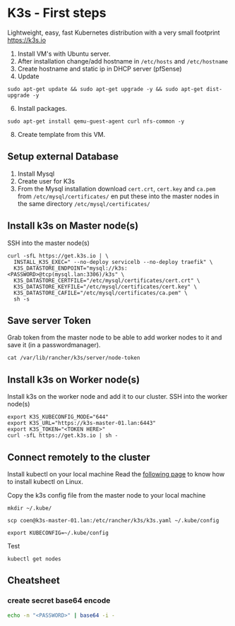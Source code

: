 # K3s - First steps

Lightweight, easy, fast Kubernetes distribution with a very small footprint
https://k3s.io

1. Install VM's with Ubuntu server.
2. After installation change/add hostname in `/etc/hosts` and `/etc/hostname`
3. Create hostname and static ip in DHCP server (pfSense)
4. Update

```
sudo apt-get update && sudo apt-get upgrade -y && sudo apt-get dist-upgrade -y
```

6. Install packages.

```
sudo apt-get install qemu-guest-agent curl nfs-common -y
```

8. Create template from this VM.

## Setup external Database

1. Install Mysql
2. Create user for K3s
3. From the Mysql installation download `cert.crt`, `cert.key` and `ca.pem` from `/etc/mysql/certificates/` en put these into the master nodes in the same directory `/etc/mysql/certificates/`

## Install k3s on Master node(s)

SSH into the master node(s)

```
curl -sfL https://get.k3s.io | \
  INSTALL_K3S_EXEC=" --no-deploy servicelb --no-deploy traefik" \
  K3S_DATASTORE_ENDPOINT="mysql://k3s:<PASSWORD>@tcp(mysql.lan:3306)/k3s" \
  K3S_DATASTORE_CERTFILE="/etc/mysql/certificates/cert.crt" \
  K3S_DATASTORE_KEYFILE="/etc/mysql/certificates/cert.key" \
  K3S_DATASTORE_CAFILE="/etc/mysql/certificates/ca.pem" \
  sh -s 
```

## Save server Token

Grab token from the master node to be able to add worker nodes to it and save it (in a passwordmanager).

```
cat /var/lib/rancher/k3s/server/node-token
```

## Install k3s on Worker node(s)

Install k3s on the worker node and add it to our cluster. SSH into the worker node(s)

```
export K3S_KUBECONFIG_MODE="644"
export K3S_URL="https://k3s-master-01.lan:6443"
export K3S_TOKEN="<TOKEN HERE>"
curl -sfL https://get.k3s.io | sh -
```

## Connect remotely to the cluster

Install kubectl on your local machine
Read the [following page](https://kubernetes.io/docs/tasks/tools/install-kubectl-linux/) to know how to install kubectl on Linux.

Copy the k3s config file from the master node to your local machine

```
mkdir ~/.kube/

scp coen@k3s-master-01.lan:/etc/rancher/k3s/k3s.yaml ~/.kube/config

export KUBECONFIG=~/.kube/config

```

Test

```
kubectl get nodes
```

## Cheatsheet

### create secret base64 encode

```bash
echo -n "<PASSWORD>" | base64 -i -
```
